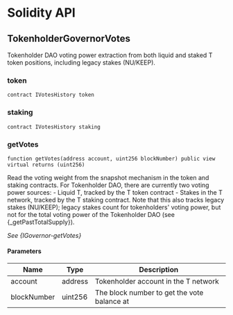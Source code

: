 # Solidity API

## TokenholderGovernorVotes

Tokenholder DAO voting power extraction from both liquid and staked
        T token positions, including legacy stakes (NU/KEEP).

### token

```solidity
contract IVotesHistory token
```

### staking

```solidity
contract IVotesHistory staking
```

### getVotes

```solidity
function getVotes(address account, uint256 blockNumber) public view virtual returns (uint256)
```

Read the voting weight from the snapshot mechanism in the token
        and staking contracts. For Tokenholder DAO, there are currently
        two voting power sources:
         - Liquid T, tracked by the T token contract
         - Stakes in the T network, tracked  by the T staking contract.
           Note that this also tracks legacy stakes (NU/KEEP); legacy
           stakes count for tokenholders' voting power, but not for the
           total voting power of the Tokenholder DAO
           (see {_getPastTotalSupply}).

_See {IGovernor-getVotes}_

#### Parameters

| Name | Type | Description |
| ---- | ---- | ----------- |
| account | address | Tokenholder account in the T network |
| blockNumber | uint256 | The block number to get the vote balance at |

